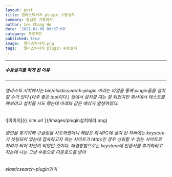 ```yaml
---
layout: post
title: 엘라스틱서치 plugin 수동설치
summary: 열심히 기록하자!
author: Lee Chang Ho
date: '2021-01-06 09:37:00'
category: 프로젝트
published: true
image:  엘라스틱서치.png
tags:   엘라스틱서치 plugin 수동설치
---
```


 ---
##### 수동설치를 하게 된 이유
 ---

###### 엘라스틱 서치에서는 bin/elasticsearch-plugin 이라는 파일을 통해 plugin들을 설치할 수가 있다.(아주 좋은 tool이다.) 집에서 설치할 때는 잘 되었지만 회사에서 테스트를 해보려고 설치를 시도 했는데 아래와 같은 에러가 발생하였다.  
![이미지]({{ site.url }}/images/plugin설치에러.png)

###### 원인을 찾기위해 구글링을 시도하였더니 해답은 회사PC에 설치 된 자바에는 keystore가 셋팅되어 있는데 접속하고자 하는 사이트가 https인 경우 신뢰할 수 없는 사이트로 처리가 되어 차단이 되었던 것이다. 해결방법으로는 keystore에 인증서를 추가하라고 하는데 나는 그냥 수동으로 다운로드를 받아 
###### elasticsearch-plugin인이 
<!--stackedit_data:
eyJoaXN0b3J5IjpbMTE4NTc5MDUsOTUzMzAwMjkwLC00NTA1Nj
M2OTMsMjE0MjI4NDYxNF19
-->